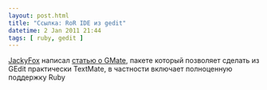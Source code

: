 ```yaml
---
layout: post.html
title: "Ссылка: RoR IDE из gedit"
datetime: 2 Jan 2011 21:44
tags: [ ruby, gedit ]
---
```


[JackyFox](http://www.jackyfox.com) написал [статью о GMate](http://www.jackyfox.com/2010/12/27/ruby-on-rails-ide-iz-gedit-a/), пакете который позволяет сделать из GEdit практически TextMate, в частности включает полноценную поддержку Ruby
